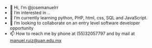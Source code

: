 - 👋 Hi, I’m @josemanuelrr
- 👀 I’m interested in ..
- 🌱 I’m currently learning python, PHP, html, css, SQL and JavaScript.
- 💞️ I’m looking to collaborate on an entry level software developer opportunity
- 📫 How to reach me by phone at (55)32057797 and by mail at manuel.ruiz@uan.edu.mx

<!---
josemanuelrr/josemanuelrr is a ✨ special ✨ repository because its `README.md` (this file) appears on your GitHub profile.
You can click the Preview link to take a look at your changes.
--->
